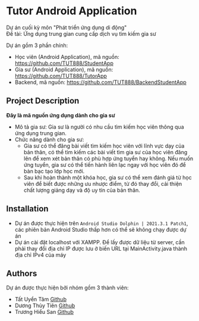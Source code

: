 # Tutor Android Application
Dự án cuối kỳ môn "Phát triển ứng dụng di động"<br>
Đề tài: Ứng dụng trung gian cung cấp dịch vụ tìm kiếm gia sư <br>

Dự án gồm 3 phần chính: <br>
- Học viên (Android Application), mã nguồn: https://github.com/TUT888/StudentApp
- Gia sư (Android Application), mã nguồn: https://github.com/TUT888/TutorApp
- Backend, mã nguồn: https://github.com/TUT888/BackendStudentApp

## Project Description
**Đây là mã nguồn ứng dụng dành cho gia sư** <br>
- Mô tả gia sư: Gia sư là người có nhu cầu tìm kiếm học viên thông qua ứng dụng trung gian.
- Chức năng dành cho gia sư: 
  - Gia sư có thể đăng bài viết tìm kiếm học viên với lĩnh vực dạy của bản thân, có thể tìm kiếm các bài viết tìm gia sư của học viên đăng lên để xem xét bản thân có phù hợp ứng tuyển hay không. Nếu muốn ứng tuyển, gia sư có thể tiến hành liên lạc ngay với học viên đó để bàn bạc tạo lớp học mới.
  - Sau khi hoàn thành một khóa học, gia sư có thể xem đánh giá từ học viên để biết được những ưu nhược điểm, từ đó thay đổi, cải thiện chất lượng giảng dạy và độ uy tín của bản thân.

## Installation
- Dự án được thực hiện trên `Android Studio Dolphin | 2021.3.1 Patch1`, các phiên bản Android Studio thấp hơn có thể sẽ không chạy được dự án
- Dự án cài đặt localhost với XAMPP. Để lấy được dữ liệu từ server, cần phải thay đổi địa chỉ IP được lưu ở biến URL tại MainActivity.java thành địa chỉ IPv4 của máy

## Authors
Dự án được thực hiện bởi nhóm gồm 3 thành viên:
- Tất Uyển Tâm [Github](https://github.com/TUT888)
- Dương Thủy Tiên [Github](https://github.com/tienduong-21)
- Trương Hiểu San [Github](https://github.com/hs0512)
